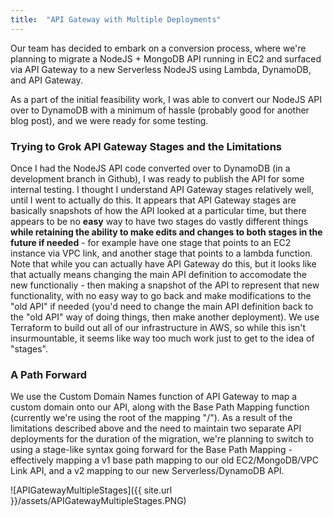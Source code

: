 ```yaml
---
title:  "API Gateway with Multiple Deployments"
---
```


Our team has decided to embark on a conversion process, where we're planning to migrate a NodeJS + MongoDB API running in EC2 and surfaced via API Gateway to a new Serverless NodeJS using Lambda, DynamoDB, and API Gateway.

As a part of the initial feasibility work, I was able to convert our NodeJS API over to DynamoDB with a minimum of hassle (probably good for another blog post), and we were ready for some testing.

### Trying to Grok API Gateway Stages and the Limitations

Once I had the NodeJS API code converted over to DynamoDB (in a development branch in Github), I was ready to publish the API for some internal testing. I thought I understand API Gateway stages relatively well, until I went to actually do this. It appears that API Gateway stages are basically snapshots of how the API looked at a particular time, but there appears to be no **easy** way to have two stages do vastly different things **while retaining the ability to make edits and changes to both stages in the future if needed** - for example have one stage that points to an EC2 instance via VPC link, and another stage that points to a lambda function. Note that while you can actually have API Gateway do this, but it looks like that actually means changing the main API definition to accomodate the new functionaliy - then making a snapshot of the API to represent that new functionality, with no easy way to go back and make modifications to the "old API" if needed (you'd need to change the main API definition back to the "old API" way of doing things, then make another deployment). We use Terraform to build out all of our infrastructure in AWS, so while this isn't insurmountable, it seems like way too much work just to get to the idea of "stages".

### A Path Forward

We use the Custom Domain Names function of API Gateway to map a custom domain onto our API, along with the Base Path Mapping function (currently we're using the root of the mapping "/"). As a result of the limitations described above and the need to maintain two separate API deployments for the duration of the migration, we're planning to switch to using a stage-like syntax going forward for the Base Path Mapping - effectively mapping a v1 base path mapping to our old EC2/MongoDB/VPC Link API, and a v2 mapping to our new Serverless/DynamoDB API.

![APIGatewayMultipleStages]({{ site.url }}/assets/APIGatewayMultipleStages.PNG)
